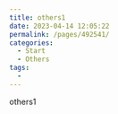 ```yaml
---
title: others1
date: 2023-04-14 12:05:22
permalink: /pages/492541/
categories:
  - Start
  - Others
tags:
  - 
---
```

others1

